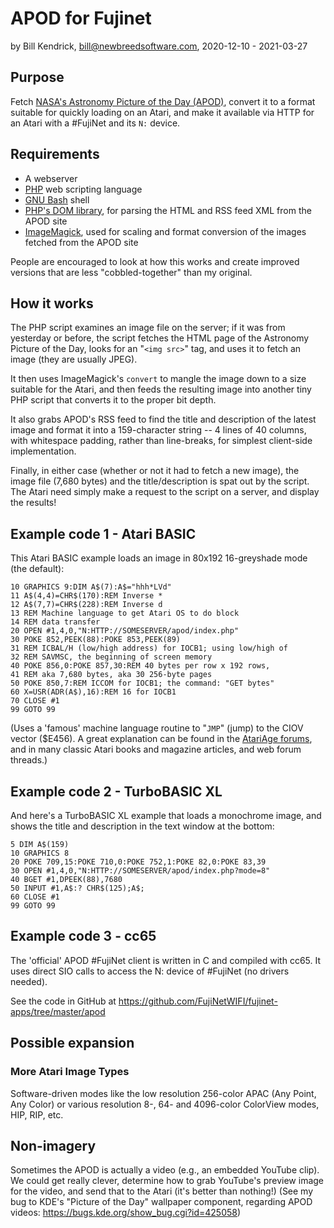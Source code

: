 # APOD for Fujinet

by Bill Kendrick, bill@newbreedsoftware.com, 2020-12-10 - 2021-03-27

## Purpose
Fetch [NASA's Astronomy Picture of the Day (APOD)](https://apod.nasa.gov/apod/),
convert it to a format suitable for quickly loading on an Atari, and make it
available via HTTP for an Atari with a #FujiNet and its `N:` device.

## Requirements
- A webserver
- [PHP](https://www.php.net) web scripting language
- [GNU Bash](https://www.gnu.org/software/bash/) shell
- [PHP's DOM library](https://www.php.net/manual/en/book.dom.php),
  for parsing the HTML and RSS feed XML from the APOD site
- [ImageMagick](https://imagemagick.org/), used for scaling and
  format conversion of the images fetched from the APOD site

People are encouraged to look at how this works and create improved
versions that are less "cobbled-together" than my original.

## How it works
The PHP script examines an image file on the server;
if it was from yesterday or before, the script fetches the HTML page
of the Astronomy Picture of the Day, looks for an "`<img src>`" tag,
and uses it to fetch an image (they are usually JPEG).

It then uses ImageMagick's `convert` to mangle the image down to a size
suitable for the Atari, and then feeds the resulting image into another
tiny PHP script that converts it to the proper bit depth.

It also grabs APOD's RSS feed to find the title and description of
the latest image and format it into a 159-character string -- 4 lines
of 40 columns, with whitespace padding, rather than line-breaks, for
simplest client-side implementation.

Finally, in either case (whether or not it had to fetch a new image),
the image file (7,680 bytes) and the title/description is spat out by
the script.  The Atari need simply make a request to the script on a
server, and display the results!

## Example code 1 - Atari BASIC
This Atari BASIC example loads an image in 80x192
16-greyshade mode (the default):

```
10 GRAPHICS 9:DIM A$(7):A$="hhh*LVd"
11 A$(4,4)=CHR$(170):REM Inverse *
12 A$(7,7)=CHR$(228):REM Inverse d
13 REM Machine language to get Atari OS to do block
14 REM data transfer
20 OPEN #1,4,0,"N:HTTP://SOMESERVER/apod/index.php"
30 POKE 852,PEEK(88):POKE 853,PEEK(89)
31 REM ICBAL/H (low/high address) for IOCB1; using low/high of
32 REM SAVMSC, the beginning of screen memory
40 POKE 856,0:POKE 857,30:REM 40 bytes per row x 192 rows,
41 REM aka 7,680 bytes, aka 30 256-byte pages
50 POKE 850,7:REM ICCOM for IOCB1; the command: "GET bytes"
60 X=USR(ADR(A$),16):REM 16 for IOCB1
70 CLOSE #1
99 GOTO 99
```

(Uses a 'famous' machine language routine to "`JMP`" (jump)
to the CIOV vector ($E456). A great explanation can be found
in the [AtariAge forums](https://atariage.com/forums/topic/174633-help-needed-atari800-basic-loading-and-saving-binary-files-on-cassette/?do=findComment&comment=2171905),
and in many classic Atari books and magazine articles, and
web forum threads.)

## Example code 2 - TurboBASIC XL
And here's a TurboBASIC XL example that loads a monochrome image,
and shows the title and description in the text window at the bottom:

```
5 DIM A$(159)
10 GRAPHICS 8
20 POKE 709,15:POKE 710,0:POKE 752,1:POKE 82,0:POKE 83,39
30 OPEN #1,4,0,"N:HTTP://SOMESERVER/apod/index.php?mode=8"
40 BGET #1,DPEEK(88),7680
50 INPUT #1,A$:? CHR$(125);A$;
60 CLOSE #1
99 GOTO 99
```

## Example code 3 - cc65
The 'official' APOD #FujiNet client is written in C and
compiled with cc65.  It uses direct SIO calls to access the
N: device of #FujiNet (no drivers needed).

See the code in GitHub at
https://github.com/FujiNetWIFI/fujinet-apps/tree/master/apod

## Possible expansion
### More Atari Image Types
Software-driven modes like the low resolution 256-color APAC (Any Point,
Any Color) or various resolution 8-, 64- and 4096-color ColorView modes,
HIP, RIP, etc.

## Non-imagery
Sometimes the APOD is actually a video (e.g., an embedded YouTube clip).
We could get really clever, determine how to grab YouTube's preview image
for the video, and send that to the Atari (it's better than nothing!)
(See my bug to KDE's "Picture of the Day" wallpaper component, regarding
APOD videos: https://bugs.kde.org/show_bug.cgi?id=425058)

